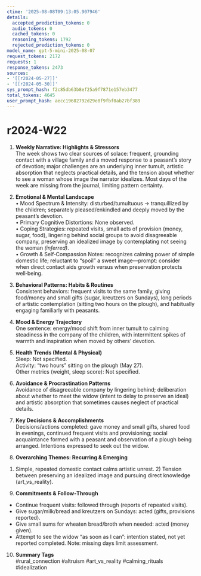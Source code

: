 ```yaml
---
ctime: '2025-08-08T09:13:05.907946'
details:
  accepted_prediction_tokens: 0
  audio_tokens: 0
  cached_tokens: 0
  reasoning_tokens: 1792
  rejected_prediction_tokens: 0
model_name: gpt-5-mini-2025-08-07
request_tokens: 2172
requests: 1
response_tokens: 2473
sources:
- '[[r2024-05-27]]'
- '[[r2024-05-30]]'
sys_prompt_hash: f2c85db63b8ef25a9f7871e157eb3477
total_tokens: 4645
user_prompt_hash: aecc19682792d29e8f9fbf0ab27bf389
---
```

# r2024-W22

1. **Weekly Narrative: Highlights & Stressors**  
The week shows two clear sources of solace: frequent, grounding contact with a village family and a moved response to a peasant’s story of devotion; major challenges are an underlying inner tumult, artistic absorption that neglects practical details, and the tension about whether to see a woman whose image the narrator idealizes. Most days of the week are missing from the journal, limiting pattern certainty.

2. **Emotional & Mental Landscape**  
• Mood Spectrum & Intensity: disturbed/tumultuous → tranquillized by the children; separately pleased/enkindled and deeply moved by the peasant’s devotion.  
• Primary Cognitive Distortions: None observed.  
• Coping Strategies: repeated visits, small acts of provision (money, sugar, food), lingering behind social groups to avoid disagreeable company, preserving an idealized image by contemplating not seeing the woman *(inferred)*.  
• Growth & Self‑Compassion Notes: recognizes calming power of simple domestic life; reluctant to “spoil” a sweet image—prompt: consider when direct contact aids growth versus when preservation protects well‑being.

3. **Behavioral Patterns: Habits & Routines**  
Consistent behaviors: frequent visits to the same family, giving food/money and small gifts (sugar, kreutzers on Sundays), long periods of artistic contemplation (sitting two hours on the plough), and habitually engaging familiarly with peasants.

4. **Mood & Energy Trajectory**  
One sentence: energy/mood shift from inner tumult to calming steadiness in the company of the children, with intermittent spikes of warmth and inspiration when moved by others’ devotion.

5. **Health Trends (Mental & Physical)**  
Sleep: Not specified.  
Activity: “two hours” sitting on the plough (May 27).  
Other metrics (weight, sleep score): Not specified.

6. **Avoidance & Procrastination Patterns**  
Avoidance of disagreeable company by lingering behind; deliberation about whether to meet the widow (intent to delay to preserve an ideal) and artistic absorption that sometimes causes neglect of practical details.

7. **Key Decisions & Accomplishments**  
Decisions/actions completed: gave money and small gifts, shared food in evenings, continued frequent visits and provisioning; social acquaintance formed with a peasant and observation of a plough being arranged. Intentions expressed to seek out the widow.

8. **Overarching Themes: Recurring & Emerging**  
1) Simple, repeated domestic contact calms artistic unrest. 2) Tension between preserving an idealized image and pursuing direct knowledge (art_vs_reality).

9. **Commitments & Follow‑Through**  
- Continue frequent visits: followed through (reports of repeated visits).  
- Give sugar/milk/bread and kreutzers on Sundays: acted (gifts, provisions reported).  
- Give small sums for wheaten bread/broth when needed: acted (money given).  
- Attempt to see the widow “as soon as I can”: intention stated, not yet reported completed. Note: missing days limit assessment.

10. **Summary Tags**  
#rural_connection #altruism #art_vs_reality #calming_rituals #idealization